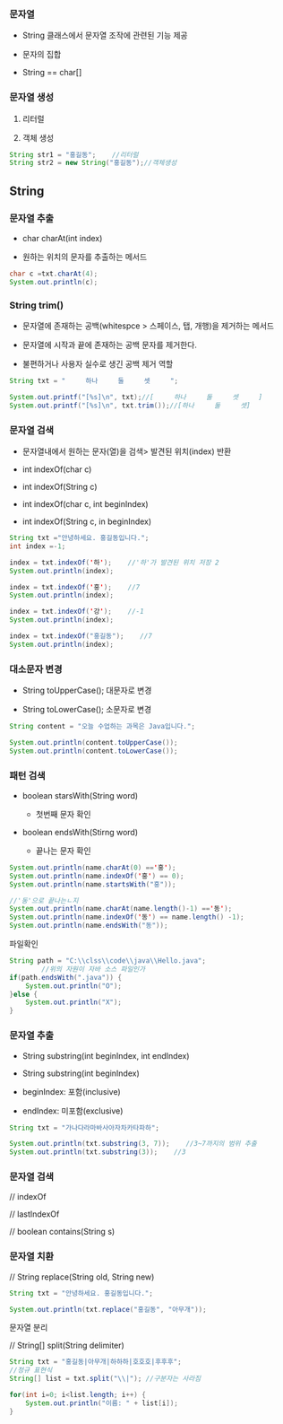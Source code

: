 ### 문자열

- String 클래스에서 문자열 조작에 관련된 기능 제공

- 문자의 집합

- String == char[]

### 문자열 생성

1. 리터럴

2. 객체 생성

```java
String str1 = "홍길동";    //리터럴
String str2 = new String("홍길동");//객체생성
```

## String

### 문자열 추출

- char charAt(int index)

- 원하는 위치의 문자를 추출하는 메서드

```java
char c =txt.charAt(4);
System.out.println(c);
```

### String trim()

- 문자열에 존재하는 공백(whitespce > 스페이스, 탭, 개행)을 제거하는 메서드

- 문자열에 시작과 끝에 존재하는 공백 문자를 제거한다.

- 불편하거나 사용자 실수로 생긴 공백 제거 역할

```java
String txt = "     하나     둘     셋     ";

System.out.printf("[%s]\n", txt);//[     하나     둘     셋     ]
System.out.printf("[%s]\n", txt.trim());//[하나     둘     셋]
```

### 문자열 검색

- 문자열내에서 원하는 문자(열)을 검색> 발견된 위치(index) 반환

- int indexOf(char c)

- int indexOf(String c)

- int indexOf(char c, int beginIndex)

- int indexOf(String c, in beginIndex)

```java
String txt ="안녕하세요. 홍길동입니다.";
int index =-1;

index = txt.indexOf('하');    //'하'가 발견된 위치 저장 2
System.out.println(index);

index = txt.indexOf('홍');    //7
System.out.println(index);

index = txt.indexOf('강');    //-1
System.out.println(index); 

index = txt.indexOf("홍길동");    //7
System.out.println(index); 
```

### 대소문자 변경

- String toUpperCase(); 대문자로 변경

- String toLowerCase(); 소문자로 변경

```java
String content = "오늘 수업하는 과목은 Java입니다.";

System.out.println(content.toUpperCase());
System.out.println(content.toLowerCase());
```

### 패턴 검색

- boolean starsWith(String word)
  
  - 첫번째 문자 확인

- boolean endsWith(Stirng word)
  
  - 끝나는 문자 확인

```java
System.out.println(name.charAt(0) =='홍');
System.out.println(name.indexOf('홍') == 0);
System.out.println(name.startsWith("홍"));

//'동'으로 끝나는ㄴ지
System.out.println(name.charAt(name.length()-1) =='동');
System.out.println(name.indexOf('동') == name.length() -1);
System.out.println(name.endsWith("동"));
```

파일확인

```java
String path = "C:\\clss\\code\\java\\Hello.java";
        //위의 자원이 자바 소스 파일인가
if(path.endsWith(".java")) {
    System.out.println("O");
}else {
    System.out.println("X");
}
```

### 문자열 추출

- String substring(int beginIndex, int endIndex)

- String substring(int beginIndex)

- beginIndex: 포함(inclusive)

- endIndex: 미포함(exclusive)

```java
String txt = "가나다라마바사아자차카타파하";

System.out.println(txt.substring(3, 7));    //3~7까지의 범위 추출
System.out.println(txt.substring(3));    //3
```

### 문자열 검색

// indexOf

// lastIndexOf

// boolean contains(String s)

### 문자열 치환

// String replace(String old, String new)

```java
String txt = "안녕하세요. 홍길동입니다.";

System.out.println(txt.replace("홍길동", "아무개"));
```

문자열 분리

// String[] split(String delimiter)

```java
String txt = "홍길동|아무개|하하하|호호호|후후후";
//정규 표현식
String[] list = txt.split("\\|"); //구분자는 사라짐

for(int i=0; i<list.length; i++) {
    System.out.println("이름: " + list[i]);
}
```
